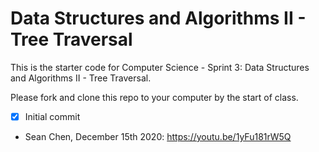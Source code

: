 # Data Structures and Algorithms II - Tree Traversal

This is the starter code for Computer Science - Sprint 3: Data Structures and Algorithms II - Tree Traversal.

Please fork and clone this repo to your computer by the start of class.


- [x] Initial commit

- Sean Chen, December 15th 2020: https://youtu.be/1yFu181rW5Q
